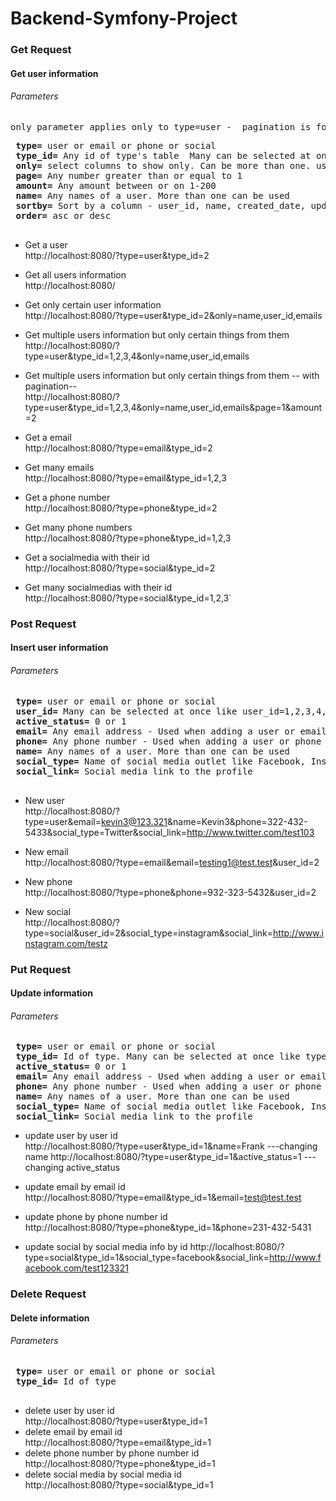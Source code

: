 # Backend-Symfony-Project

### Get Request
#### Get user information
###### Parameters
 <pre>only parameter applies only to type=user -  pagination is for type=users only right now</pre>
 <pre>
 <b>type=</b> user or email or phone or social
 <b>type_id=</b> Any id of type's table  Many can be selected at once like type_id=1,2,3,4,5 or just type_id=1
 <b>only=</b> select columns to show only. Can be more than one. user_id or name or active_status or emails, email_id, email_address,phone_numbers,social_media,updated_date,created_date
 <b>page=</b> Any number greater than or equal to 1
 <b>amount=</b> Any amount between or on 1-200
 <b>name=</b> Any names of a user. More than one can be used
 <b>sortby=</b> Sort by a column - user_id, name, created_date, updated_date, email_amt, phone_amt, or social_amt
 <b>order=</b> asc or desc
 </pre>
 
 * Get a user\
 http://localhost:8080/?type=user&type_id=2
 
 * Get all users information\
 http://localhost:8080/
 
 * Get only certain user information \
 http://localhost:8080/?type=user&type_id=2&only=name,user_id,emails
 
 * Get multiple users information but only certain things from them \
 http://localhost:8080/?type=user&type_id=1,2,3,4&only=name,user_id,emails
 
 * Get multiple users information but only certain things from them   -- with pagination--\
 http://localhost:8080/?type=user&type_id=1,2,3,4&only=name,user_id,emails&page=1&amount=2
 
 * Get a email\
 http://localhost:8080/?type=email&type_id=2
 
 * Get many emails\
 http://localhost:8080/?type=email&type_id=1,2,3
 
 * Get a phone number\
 http://localhost:8080/?type=phone&type_id=2
 
 * Get many phone numbers\
 http://localhost:8080/?type=phone&type_id=1,2,3
 
 * Get a socialmedia with their id\
 http://localhost:8080/?type=social&type_id=2
 
 * Get many socialmedias with their id\
 http://localhost:8080/?type=social&type_id=1,2,3`
 
 ### Post Request
 #### Insert user information
 ###### Parameters
 <pre>
 <b>type=</b> user or email or phone or social
 <b>user_id=</b> Many can be selected at once like user_id=1,2,3,4,5 or just user_id=1
 <b>active_status=</b> 0 or 1
 <b>email=</b> Any email address - Used when adding a user or email
 <b>phone=</b> Any phone number - Used when adding a user or phone number
 <b>name=</b> Any names of a user. More than one can be used
 <b>social_type=</b> Name of social media outlet like Facebook, Instagram, or Twitter
 <b>social_link=</b> Social media link to the profile
 </pre>
 * New user\
   http://localhost:8080/?type=user&email=kevin3@123.321&name=Kevin3&phone=322-432-5433&social_type=Twitter&social_link=http://www.twitter.com/test103
  
 * New email\
   http://localhost:8080/?type=email&email=testing1@test.test&user_id=2
 
 * New phone\
   http://localhost:8080/?type=phone&phone=932-323-5432&user_id=2
  
 * New social\
   http://localhost:8080/?type=social&user_id=2&social_type=instagram&social_link=http://www.instagram.com/testz
   
### Put Request
#### Update information
 ###### Parameters
<pre>
 <b>type=</b> user or email or phone or social
 <b>type_id=</b> Id of type. Many can be selected at once like type_id=1,2,3,4,5 or just type_id=1
 <b>active_status=</b> 0 or 1
 <b>email=</b> Any email address - Used when adding a user or email
 <b>phone=</b> Any phone number - Used when adding a user or phone number
 <b>name=</b> Any names of a user. More than one can be used
 <b>social_type=</b> Name of social media outlet like Facebook, Instagram, or Twitter
 <b>social_link=</b> Social media link to the profile
</pre>
* update user by user id\
  http://localhost:8080/?type=user&type_id=1&name=Frank      ---changing name
  http://localhost:8080/?type=user&type_id=1&active_status=1      ---changing active_status

 * update email by email id\
  http://localhost:8080/?type=email&type_id=1&email=test@test.test
 * update phone by phone number id\
  http://localhost:8080/?type=phone&type_id=1&phone=231-432-5431
 
 * update social by social media info by id
  http://localhost:8080/?type=social&type_id=1&social_type=facebook&social_link=http://www.facebook.com/test123321
  
  
 ### Delete Request
#### Delete information
 ###### Parameters
 <pre>
 <b>type=</b> user or email or phone or social
 <b>type_id=</b> Id of type
 </pre>
 * delete user by user id\
  http://localhost:8080/?type=user&type_id=1
 * delete email by email id\
 http://localhost:8080/?type=email&type_id=1
 * delete phone number by phone number id\
  http://localhost:8080/?type=phone&type_id=1
 * delete social media by social media id\
 http://localhost:8080/?type=social&type_id=1
